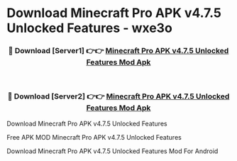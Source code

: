 # Download Minecraft Pro APK v4.7.5 Unlocked Features - wxe3o



<div align="center">
<h3>🔴 Download [Server1] 👉👉 <a href="https://momento.my/?title=Minecraft_Pro_APK_v4.7.5_Unlocked_Features">Minecraft Pro APK v4.7.5 Unlocked Features Mod Apk</a></h3><br>

<h3>🔴 Download [Server2] 👉👉 <a href="https://momento.my/?title=Minecraft_Pro_APK_v4.7.5_Unlocked_Features">Minecraft Pro APK v4.7.5 Unlocked Features Mod Apk</a></h3>
</div>



Download Minecraft Pro APK v4.7.5 Unlocked Features 

Free APK MOD Minecraft Pro APK v4.7.5 Unlocked Features 

Download Minecraft Pro APK v4.7.5 Unlocked Features Mod For Android
